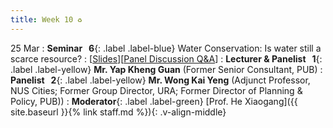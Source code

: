 ```yaml
---
title: Week 10 ♻️
---
```


25 Mar
: **Seminar &nbsp; 6**{: .label .label-blue} Water Conservation: Is water still a scarce resource?
  : [[Slides]()][[Panel Discussion Q&A]()]
: **Lecturer & Panelist &nbsp; 1**{: .label .label-yellow} **Mr. Yap Kheng Guan** (Former Senior Consultant, PUB)
: **Panelist &nbsp; 2**{: .label .label-yellow} **Mr. Wong Kai Yeng** (Adjunct Professor, NUS Cities; Former Group Director, URA; Former Director of Planning & Policy, PUB))
: **Moderator**{: .label .label-green} [Prof. He Xiaogang]({{ site.baseurl }}{% link staff.md %}){: .v-align-middle}
